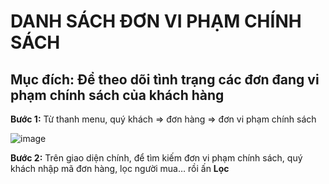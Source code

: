 # DANH SÁCH ĐƠN VI PHẠM CHÍNH SÁCH

## Mục đích: Để theo dõi tình trạng các đơn đang vi phạm chính sách của khách hàng

**Bước 1:** Từ thanh menu, quý khách => đơn hàng => đơn vi phạm chính sách

![image](https://user-images.githubusercontent.com/109578103/202065938-21c0f931-ed6c-41e3-8165-554728454d44.png)

**Bước 2:** Trên giao diện chính, để tìm kiếm đơn vi phạm chính sách, quý khách nhập mã đơn hàng, lọc người mua… rồi ấn **Lọc**
